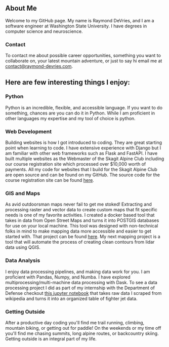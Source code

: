 ## About Me

Welcome to my GitHub page. My name is Raymond DeVries, and I am a software engineer at Washington State University. I have degrees in computer science and neuroscience. 

### Contact 

To contact me about possible career opportunities, something you want to collaborate on, your latest mountain adventure, or just to say hi email me at [contact@raymond-devries.com](mailto:contact@raymond-devries.com).

## Here are few interesting things I enjoy:

### Python
Python is an incredible, flexible, and accessible language. If you want to do something, chances are you can do it in Python. While I am proficient in other languages my expertise and my tool of choice is python.

### Web Development

Building websites is how I got introduced to coding. They are great starting point when learning to code. I have extensive experience with Django but I am familiar with other web frameworks such as Flask and FastAPI. I have built multiple websites as the Webmaster of the Skagit Alpine Club including our course registration site which processed over $10,000 worth of payments. All my code for websites that I build for the Skagit Alpine Club are open source and can be found on my GitHub. The source code for the course registration site can be found [here](https://github.com/raymond-devries/skagit-bmc-registration).

### GIS and Maps

As avid outdoorsman maps never fail to get me stoked! Extracting and processing raster and vector data to create custom maps that fit specific needs is one of my favorite activities. I created a docker based tool that takes in data from Open Street Maps and turns it into POSTGIS databases for use on your local machine. This tool was designed with non-technical folks in mind to make mapping data more accessible and easier to get started with. That project can be found [here](https://github.com/raymond-devries/osm-postgis-manager). My next mapping project is a tool that will automate the process of creating clean contours from lidar data using QGIS.

### Data Analysis

I enjoy data processing pipelines, and making data work for you. I am proficient with Pandas, Numpy, and Numba. I have explored multiprocessing/multi-machine data processing with Dask. To see a data processing project I did as part of my internship with the Department of Defense checkout [this jupyter notebook](https://github.com/raymond-devries/jet-scraping/blob/master/explore.ipynb) that takes raw data I scraped from wikipedia and turns it into an organized table of fighter jet data.

### Getting Outside

After a productive day coding you'll find me trail running, climbing, mountain biking, or getting out for paddle! On the weekends or my time off you'll find me chasing summits, long alpine routes, or backcountry skiing. Getting outside is an integral part of my life.

